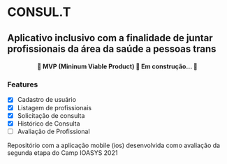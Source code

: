 # CONSUL.T
## Aplicativo inclusivo com a finalidade de juntar profissionais da área da saúde a pessoas trans

<h4 align="center"> 
	🚧  MVP (Mininum Viable Product) 🚀 Em construção...  🚧
</h4>

### Features
- [x] Cadastro de usuário
- [x] Listagem de profissionais
- [x] Solicitação de consulta
- [x] Histórico de Consulta
- [ ] Avaliação de Profissional

Repositório com a aplicação mobile (ios) desenvolvida como avaliação da segunda etapa do Camp IOASYS 2021
